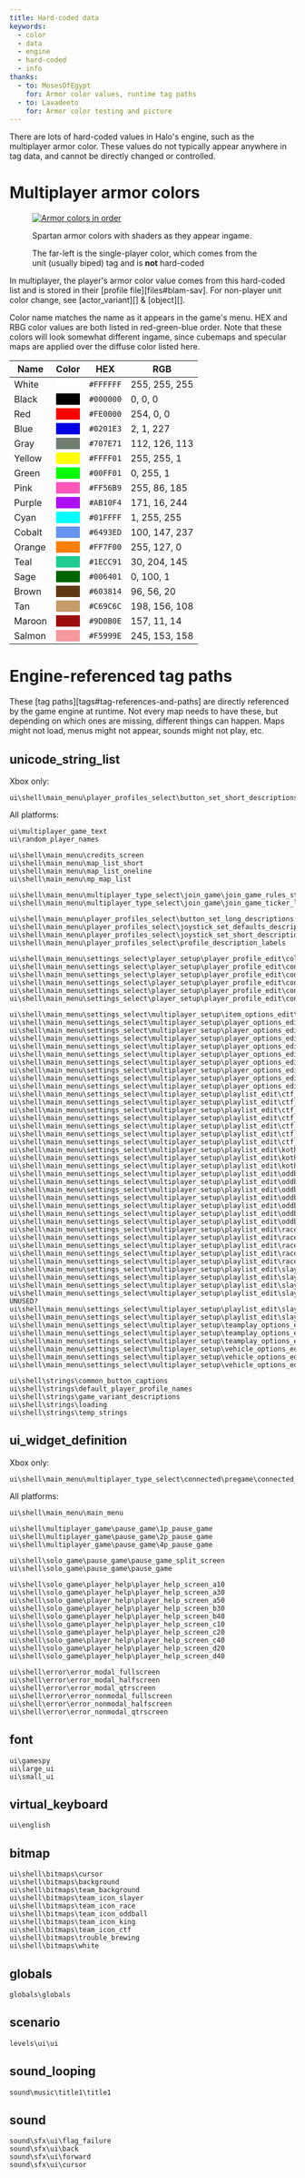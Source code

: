 ```yaml
---
title: Hard-coded data
keywords:
  - color
  - data
  - engine
  - hard-coded
  - info
thanks:
  - to: MosesOfEgypt
    for: Armor color values, runtime tag paths
  - to: Lavadeeto
    for: Armor color testing and picture
---
```

There are lots of hard-coded values in Halo's engine, such as the multiplayer
armor color. These values do not typically appear anywhere in tag data, and
cannot be directly changed or controlled.

# Multiplayer armor colors

<figure>
  <a href="armor_colors.png">
    <img src="armor_colors.png" alt="Armor colors in order"/>
  </a>
  <figcaption>
    <p>Spartan armor colors with shaders as they appear ingame.</p>
    <p>The far-left is the single-player color, which comes from the
    unit (usually biped) tag and is <strong>not</strong> hard-coded</p>
  </figcaption>
</figure>

In multiplayer, the player's armor color value comes from this hard-coded list and is stored in their [profile file][files#blam-sav]. For non-player unit color change, see [actor_variant][] & [object][].

Color name matches the name as it appears in the game's menu. HEX and RBG color
values are both listed in red-green-blue order. Note that these colors will look
somewhat different ingame, since cubemaps and specular maps are applied over the
diffuse color listed here.

| Name   | Color                                       | HEX       | RGB           |
|--------|---------------------------------------------|-----------|---------------|
| White  |<div style="background: #FFFFFF">&nbsp;</div>| `#FFFFFF` | 255, 255, 255 |
| Black  |<div style="background: #000000">&nbsp;</div>| `#000000` |   0,   0,   0 |
| Red    |<div style="background: #FE0000">&nbsp;</div>| `#FE0000` | 254,   0,   0 |
| Blue   |<div style="background: #0201E3">&nbsp;</div>| `#0201E3` |   2,   1, 227 |
| Gray   |<div style="background: #707E71">&nbsp;</div>| `#707E71` | 112, 126, 113 |
| Yellow |<div style="background: #FFFF01">&nbsp;</div>| `#FFFF01` | 255, 255,   1 |
| Green  |<div style="background: #00FF01">&nbsp;</div>| `#00FF01` |   0, 255,   1 |
| Pink   |<div style="background: #FF56B9">&nbsp;</div>| `#FF56B9` | 255,  86, 185 |
| Purple |<div style="background: #AB10F4">&nbsp;</div>| `#AB10F4` | 171,  16, 244 |
| Cyan   |<div style="background: #01FFFF">&nbsp;</div>| `#01FFFF` |   1, 255, 255 |
| Cobalt |<div style="background: #6493ED">&nbsp;</div>| `#6493ED` | 100, 147, 237 |
| Orange |<div style="background: #FF7F00">&nbsp;</div>| `#FF7F00` | 255, 127,   0 |
| Teal   |<div style="background: #1ECC91">&nbsp;</div>| `#1ECC91` |  30, 204, 145 |
| Sage   |<div style="background: #006401">&nbsp;</div>| `#006401` |   0, 100,   1 |
| Brown  |<div style="background: #603814">&nbsp;</div>| `#603814` |  96,  56,  20 |
| Tan    |<div style="background: #C69C6C">&nbsp;</div>| `#C69C6C` | 198, 156, 108 |
| Maroon |<div style="background: #9D0B0E">&nbsp;</div>| `#9D0B0E` | 157,  11,  14 |
| Salmon |<div style="background: #F5999E">&nbsp;</div>| `#F5999E` | 245, 153, 158 |

# Engine-referenced tag paths
These [tag paths][tags#tag-references-and-paths] are directly referenced by the game engine at runtime. Not every map needs to have these, but depending on which ones are missing, different things can happen. Maps might not load, menus might not appear, sounds might not play, etc.

## unicode_string_list
Xbox only:
```
ui\shell\main_menu\player_profiles_select\button_set_short_descriptions
```

All platforms:
```
ui\multiplayer_game_text
ui\random_player_names

ui\shell\main_menu\credits_screen
ui\shell\main_menu\map_list_short
ui\shell\main_menu\map_list_oneline
ui\shell\main_menu\mp_map_list

ui\shell\main_menu\multiplayer_type_select\join_game\join_game_rules_strings
ui\shell\main_menu\multiplayer_type_select\join_game\join_game_ticker_labels

ui\shell\main_menu\player_profiles_select\button_set_long_descriptions
ui\shell\main_menu\player_profiles_select\joystick_set_defaults_descriptions
ui\shell\main_menu\player_profiles_select\joystick_set_short_descriptions
ui\shell\main_menu\player_profiles_select\profile_description_labels

ui\shell\main_menu\settings_select\player_setup\player_profile_edit\color_edit\colors_list
ui\shell\main_menu\settings_select\player_setup\player_profile_edit\controls_setup\controls_axis_direction_names
ui\shell\main_menu\settings_select\player_setup\player_profile_edit\controls_setup\controls_device_labels
ui\shell\main_menu\settings_select\player_setup\player_profile_edit\controls_setup\controls_gamepad_names
ui\shell\main_menu\settings_select\player_setup\player_profile_edit\controls_setup\controls_keyboard_button_names
ui\shell\main_menu\settings_select\player_setup\player_profile_edit\controls_setup\controls_mouse_button_names

ui\shell\main_menu\settings_select\multiplayer_setup\item_options_edit\var_weapon_set
ui\shell\main_menu\settings_select\multiplayer_setup\player_options_edit\player_options_labels
ui\shell\main_menu\settings_select\multiplayer_setup\player_options_edit\var_invisible_players
ui\shell\main_menu\settings_select\multiplayer_setup\player_options_edit\var_maximum_health
ui\shell\main_menu\settings_select\multiplayer_setup\player_options_edit\var_number_of_lives
ui\shell\main_menu\settings_select\multiplayer_setup\player_options_edit\var_odd_man_out
ui\shell\main_menu\settings_select\multiplayer_setup\player_options_edit\var_respawn_time
ui\shell\main_menu\settings_select\multiplayer_setup\player_options_edit\var_respawn_time_growh
ui\shell\main_menu\settings_select\multiplayer_setup\player_options_edit\var_shields
ui\shell\main_menu\settings_select\multiplayer_setup\player_options_edit\var_suicide_penalty
ui\shell\main_menu\settings_select\multiplayer_setup\playlist_edit\ctf_edit\ctf_labels
ui\shell\main_menu\settings_select\multiplayer_setup\playlist_edit\ctf_edit\var_assault
ui\shell\main_menu\settings_select\multiplayer_setup\playlist_edit\ctf_edit\var_captures_to_win
ui\shell\main_menu\settings_select\multiplayer_setup\playlist_edit\ctf_edit\var_flag_at_home
ui\shell\main_menu\settings_select\multiplayer_setup\playlist_edit\ctf_edit\var_flag_must_reset
ui\shell\main_menu\settings_select\multiplayer_setup\playlist_edit\ctf_edit\var_single_flag
ui\shell\main_menu\settings_select\multiplayer_setup\playlist_edit\ctf_edit\var_time_limit
ui\shell\main_menu\settings_select\multiplayer_setup\playlist_edit\koth_edit\koth_labels
ui\shell\main_menu\settings_select\multiplayer_setup\playlist_edit\koth_edit\var_moving_hill
ui\shell\main_menu\settings_select\multiplayer_setup\playlist_edit\koth_edit\var_score_to_win
ui\shell\main_menu\settings_select\multiplayer_setup\playlist_edit\oddball_edit\oddball_labels
ui\shell\main_menu\settings_select\multiplayer_setup\playlist_edit\oddball_edit\var_ball_spawn_count
ui\shell\main_menu\settings_select\multiplayer_setup\playlist_edit\oddball_edit\var_ball_type
ui\shell\main_menu\settings_select\multiplayer_setup\playlist_edit\oddball_edit\var_random_start
ui\shell\main_menu\settings_select\multiplayer_setup\playlist_edit\oddball_edit\var_score_to_win
ui\shell\main_menu\settings_select\multiplayer_setup\playlist_edit\oddball_edit\var_speed_with_ball
ui\shell\main_menu\settings_select\multiplayer_setup\playlist_edit\oddball_edit\var_trait_with_ball
ui\shell\main_menu\settings_select\multiplayer_setup\playlist_edit\race_edit\race_labels
ui\shell\main_menu\settings_select\multiplayer_setup\playlist_edit\race_edit\var_laps_to_win
ui\shell\main_menu\settings_select\multiplayer_setup\playlist_edit\race_edit\var_race_type
ui\shell\main_menu\settings_select\multiplayer_setup\playlist_edit\race_edit\var_team_play
ui\shell\main_menu\settings_select\multiplayer_setup\playlist_edit\race_edit\var_team_scoring
ui\shell\main_menu\settings_select\multiplayer_setup\playlist_edit\slayer_edit\slayer_labels
ui\shell\main_menu\settings_select\multiplayer_setup\playlist_edit\slayer_edit\var_death_bonus
ui\shell\main_menu\settings_select\multiplayer_setup\playlist_edit\slayer_edit\var_kill_in_order
ui\shell\main_menu\settings_select\multiplayer_setup\playlist_edit\slayer_edit\var_kill_penalty# UNUSED?
ui\shell\main_menu\settings_select\multiplayer_setup\playlist_edit\slayer_edit\var_kills_to_win
ui\shell\main_menu\settings_select\multiplayer_setup\playlist_edit\slayer_edit\var_team_play
ui\shell\main_menu\settings_select\multiplayer_setup\teamplay_options_edit\teamplay_options_labels
ui\shell\main_menu\settings_select\multiplayer_setup\teamplay_options_edit\var_friendly_fire
ui\shell\main_menu\settings_select\multiplayer_setup\teamplay_options_edit\var_friendly_fire_penalty
ui\shell\main_menu\settings_select\multiplayer_setup\vehicle_options_edit\var_vehicle_set
ui\shell\main_menu\settings_select\multiplayer_setup\vehicle_options_edit\var_vehicles_respawn
ui\shell\main_menu\settings_select\multiplayer_setup\vehicle_options_edit\vehicle_options_labels

ui\shell\strings\common_button_captions
ui\shell\strings\default_player_profile_names
ui\shell\strings\game_variant_descriptions
ui\shell\strings\loading
ui\shell\strings\temp_strings
```

## ui_widget_definition
Xbox only:
```
ui\shell\main_menu\multiplayer_type_select\connected\pregame\connected_pregame_screen
```

All platforms:
```
ui\shell\main_menu\main_menu

ui\shell\multiplayer_game\pause_game\1p_pause_game
ui\shell\multiplayer_game\pause_game\2p_pause_game
ui\shell\multiplayer_game\pause_game\4p_pause_game

ui\shell\solo_game\pause_game\pause_game_split_screen
ui\shell\solo_game\pause_game\pause_game

ui\shell\solo_game\player_help\player_help_screen_a10
ui\shell\solo_game\player_help\player_help_screen_a30
ui\shell\solo_game\player_help\player_help_screen_a50
ui\shell\solo_game\player_help\player_help_screen_b30
ui\shell\solo_game\player_help\player_help_screen_b40
ui\shell\solo_game\player_help\player_help_screen_c10
ui\shell\solo_game\player_help\player_help_screen_c20
ui\shell\solo_game\player_help\player_help_screen_c40
ui\shell\solo_game\player_help\player_help_screen_d20
ui\shell\solo_game\player_help\player_help_screen_d40

ui\shell\error\error_modal_fullscreen
ui\shell\error\error_modal_halfscreen
ui\shell\error\error_modal_qtrscreen
ui\shell\error\error_nonmodal_fullscreen
ui\shell\error\error_nonmodal_halfscreen
ui\shell\error\error_nonmodal_qtrscreen
```

## font
```
ui\gamespy
ui\large_ui
ui\small_ui
```

## virtual_keyboard
```
ui\english
```

## bitmap
```
ui\shell\bitmaps\cursor
ui\shell\bitmaps\background
ui\shell\bitmaps\team_background
ui\shell\bitmaps\team_icon_slayer
ui\shell\bitmaps\team_icon_race
ui\shell\bitmaps\team_icon_oddball
ui\shell\bitmaps\team_icon_king
ui\shell\bitmaps\team_icon_ctf
ui\shell\bitmaps\trouble_brewing
ui\shell\bitmaps\white
```

## globals
```
globals\globals
```

## scenario
```
levels\ui\ui
```

## sound_looping
```
sound\music\title1\title1
```

## sound
```
sound\sfx\ui\flag_failure
sound\sfx\ui\back
sound\sfx\ui\forward
sound\sfx\ui\cursor
```
